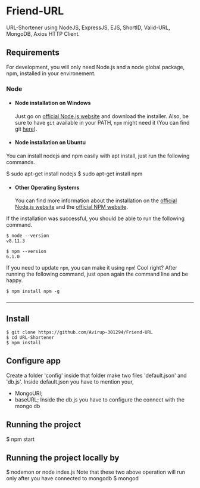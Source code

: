 # Friend-URL
URL-Shortener using NodeJS, ExpressJS, EJS, ShortID, Valid-URL, MongoDB, Axios HTTP Client.

## Requirements
For development, you will only need Node.js and a node global package, npm, installed in your environement.

### Node
- #### Node installation on Windows

  Just go on [official Node.js website](https://nodejs.org/) and download the installer.
Also, be sure to have `git` available in your PATH, `npm` might need it (You can find git [here](https://git-scm.com/)).

- #### Node installation on Ubuntu

 You can install nodejs and npm easily with apt install, just run the following commands.
 
 $ sudo apt-get install nodejs
 $ sudo apt-get install npm

- #### Other Operating Systems
  You can find more information about the installation on the [official Node.js website](https://nodejs.org/) and the [official NPM website](https://npmjs.org/).

If the installation was successful, you should be able to run the following command.

    $ node --version
    v8.11.3

    $ npm --version
    6.1.0

If you need to update `npm`, you can make it using `npm`! Cool right? After running the following command, just open again the command line and be happy.

    $ npm install npm -g

###
---

## Install

    $ git clone https://github.com/Avirup-301294/Friend-URL
    $ cd URL-Shortener
    $ npm install

## Configure app

Create a folder 'config' inside that folder make two files 'default.json' and 'db.js'.
Inside default.json you have to mention your,
- MongoURI;
- baseURL;
Inside the db.js you have to configure the connect with the mongo db

## Running the project
$ npm start

## Running the project locally by 
 $ nodemon or node index.js 
 Note that these two above operation will run only after you have connected to mongodb
 $ mongod
